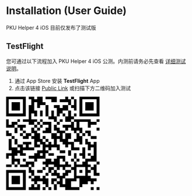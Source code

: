 Installation (User Guide)
==========================
PKU Helper 4 iOS 目前仅发布了测试版


TestFlight
--------------
您可通过以下流程加入 PKU Helper 4 iOS 公测。内测前请务必先查看 [详细测试说明](/TESTING_GUIDE.md)。

1. 通过 App Store 安装 **TestFlight** App
2. 点击该链接 [Public Link](https://testflight.apple.com/join/rwAWgdzV) 或扫描下方二维码加入测试

![](/assets/images/testflight_qrcode.png)

